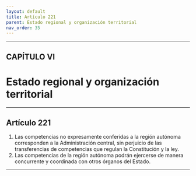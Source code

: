 ```yaml
---
layout: default
title: Artículo 221
parent: Estado regional y organización territorial
nav_order: 35
---
```


---

## CAPÍTULO VI
# Estado regional y organización territorial

---

## Artículo 221

1. Las competencias no expresamente conferidas a la región autónoma corresponden a la Administración central, sin perjuicio de las transferencias de competencias que regulan la Constitución y la ley.
2. Las competencias de la región autónoma podrán ejercerse de manera concurrente y coordinada con otros órganos del Estado.

---
